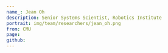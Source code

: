 ```yaml
---
name_: Jean Oh
description: Senior Systems Scientist, Robotics Institute
portrait: img/team/researchers/jean_oh.png
from: CMU
page:
github:
---
```


